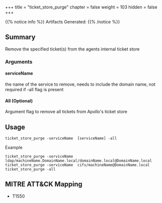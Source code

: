 +++
title = "ticket_store_purge"
chapter = false
weight = 103
hidden = false
+++

{{% notice info %}}
Artifacts Generated: 
{{% /notice %}}

## Summary
Remove the specified ticket(s) from the agents internal ticket store


### Arguments


#### serviceName 
the name of the service to remove, needs to include the domain name, not required if -all flag is present

#### All (Optional)
Argument flag to remove all tickets from Apollo's ticket store



## Usage
```
ticket_store_purge -serviceName  [serviceName] -all
```

Example
```
ticket_store_purge -serviceName  ldap/machineName.DomainName.local/domainName.local@DomainName.local
ticket_store_purge -serviceName  cifs/machineName@DomainName.local
ticket_store_purge -all
```

## MITRE ATT&CK Mapping
- T1550